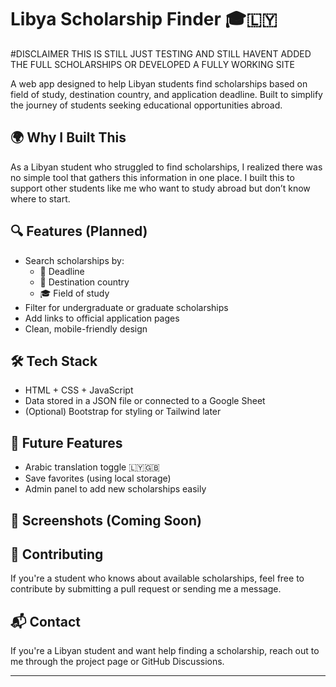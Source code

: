 # Libya Scholarship Finder 🎓🇱🇾
#DISCLAIMER THIS IS STILL JUST TESTING AND STILL HAVENT ADDED THE FULL SCHOLARSHIPS OR DEVELOPED A FULLY WORKING SITE 



A web app designed to help Libyan students find scholarships based on field of study, destination country, and application deadline. Built to simplify the journey of students seeking educational opportunities abroad.

## 🌍 Why I Built This

As a Libyan student who struggled to find scholarships, I realized there was no simple tool that gathers this information in one place. I built this to support other students like me who want to study abroad but don’t know where to start.

## 🔍 Features (Planned)

- Search scholarships by:
  - 📅 Deadline
  - 📌 Destination country
  - 🎓 Field of study
- Filter for undergraduate or graduate scholarships
- Add links to official application pages
- Clean, mobile-friendly design

## 🛠 Tech Stack

- HTML + CSS + JavaScript
- Data stored in a JSON file or connected to a Google Sheet
- (Optional) Bootstrap for styling or Tailwind later

## 🚀 Future Features

- Arabic translation toggle 🇱🇾🇬🇧
- Save favorites (using local storage)
- Admin panel to add new scholarships easily


## 📸 Screenshots (Coming Soon)

## 🤝 Contributing

If you're a student who knows about available scholarships, feel free to contribute by submitting a pull request or sending me a message.

## 📬 Contact

If you're a Libyan student and want help finding a scholarship, reach out to me through the project page or GitHub Discussions.

---
